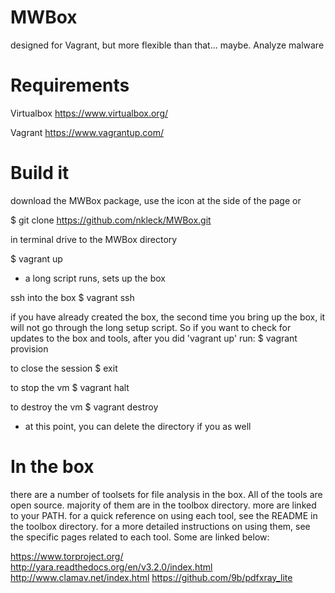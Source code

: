 # MWBox
designed for Vagrant, but more flexible than that... maybe. Analyze malware

# Requirements
Virtualbox
https://www.virtualbox.org/

Vagrant
https://www.vagrantup.com/

# Build it
download the MWBox package, use the icon at the side of the page or 

$ git clone https://github.com/nkleck/MWBox.git

in terminal drive to the MWBox directory

$ vagrant up

- a long script runs, sets up the box

ssh into the box
$ vagrant ssh

if you have already created the box, the second time you bring up the box, it will not go through the long setup script. So if you want to check for updates to the box and tools, after you did 'vagrant up' run:
$ vagrant provision

to close the session
$ exit

to stop the vm
$ vagrant halt

to destroy the vm
$ vagrant destroy
- at this point, you can delete the directory if you as well

# In the box
there are a number of toolsets for file analysis in the box. All of the tools are open source. majority of them are in the toolbox directory. more are linked to your PATH. for a quick reference on using each tool, see the README in the toolbox directory. for a more detailed instructions on using them, see the specific pages related to each tool. Some are linked below:

https://www.torproject.org/
http://yara.readthedocs.org/en/v3.2.0/index.html
http://www.clamav.net/index.html
https://github.com/9b/pdfxray_lite
